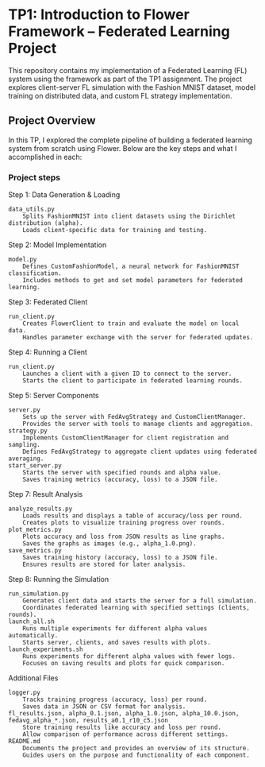 #  TP1: Introduction to Flower Framework – Federated Learning Project

This repository contains my implementation of a Federated Learning (FL) system using the framework as part of the TP1 assignment. The project explores client-server FL simulation with the Fashion MNIST dataset, model training on distributed data, and custom FL strategy implementation.

##  Project Overview

In this TP, I explored the complete pipeline of building a federated learning system from scratch using Flower. Below are the key steps and what I accomplished in each:

### Project steps

Step 1: Data Generation & Loading

    data_utils.py
        Splits FashionMNIST into client datasets using the Dirichlet distribution (alpha).
        Loads client-specific data for training and testing.

Step 2: Model Implementation

    model.py
        Defines CustomFashionModel, a neural network for FashionMNIST classification.
        Includes methods to get and set model parameters for federated learning.

Step 3: Federated Client

    run_client.py
        Creates FlowerClient to train and evaluate the model on local data.
        Handles parameter exchange with the server for federated updates.

Step 4: Running a Client

    run_client.py
        Launches a client with a given ID to connect to the server.
        Starts the client to participate in federated learning rounds.

Step 5: Server Components

    server.py
        Sets up the server with FedAvgStrategy and CustomClientManager.
        Provides the server with tools to manage clients and aggregation.
    strategy.py
        Implements CustomClientManager for client registration and sampling.
        Defines FedAvgStrategy to aggregate client updates using federated averaging.
    start_server.py
        Starts the server with specified rounds and alpha value.
        Saves training metrics (accuracy, loss) to a JSON file.

Step 7: Result Analysis

    analyze_results.py
        Loads results and displays a table of accuracy/loss per round.
        Creates plots to visualize training progress over rounds.
    plot_metrics.py
        Plots accuracy and loss from JSON results as line graphs.
        Saves the graphs as images (e.g., alpha_1.0.png).
    save_metrics.py
        Saves training history (accuracy, loss) to a JSON file.
        Ensures results are stored for later analysis.

Step 8: Running the Simulation

    run_simulation.py
        Generates client data and starts the server for a full simulation.
        Coordinates federated learning with specified settings (clients, rounds).
    launch_all.sh
        Runs multiple experiments for different alpha values automatically.
        Starts server, clients, and saves results with plots.
    launch_experiments.sh
        Runs experiments for different alpha values with fewer logs.
        Focuses on saving results and plots for quick comparison.

Additional Files

    logger.py
        Tracks training progress (accuracy, loss) per round.
        Saves data in JSON or CSV format for analysis.
    fl_results.json, alpha_0.1.json, alpha_1.0.json, alpha_10.0.json, fedavg_alpha_*.json, results_a0.1_r10_c5.json
        Store training results like accuracy and loss per round.
        Allow comparison of performance across different settings.
    README.md
        Documents the project and provides an overview of its structure.
        Guides users on the purpose and functionality of each component.
